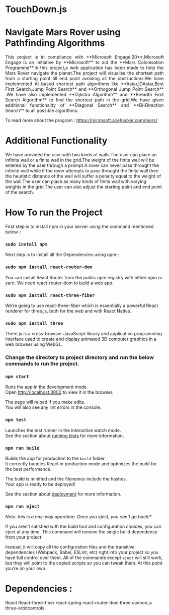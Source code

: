 # TouchDown.js

# Navigate Mars Rover using Pathfinding Algorithms

<p style='text-align: justify;'> 
This project is in compliance with **Microsoft Engage'20**.Microsoft Engage is an initiative by **Microsoft** to aid the **Mars Colonisation Programme**.In this project,a web application has been made to help the Mars Rover navigate the planet.The project will visualise the shortest path from a starting point till end point avoiding all the obstructions.We have implemented  AI based shortest path algorithms like **Astar,IDAstar,Best First Search,Jump Point Search** and **Orthogonal Jump Point Search** .We have also implemented **Dijkstra Algorithm** and **Breadth First Search Algorithm** to find the shortest path in the grid.We have given additional functionality of **Diagonal Search** and **Bi-Direction Search** to all possible algorithms.
 </p>
 
 To read more about the program : https://microsoft.acehacker.com/mars/
 
# Additional Functionality
We have provided the user with two kinds of walls.The user can place an infinite wall or a finite wall in the grid.The weight of the finite wall will be entered by the user through a prompt.A rover can never pass throught the infinite wall while if the rover attempts to pass throught the finite wall then the heuristic distance of the wall will suffer a penalty equal to the weight of the wall.The user can place as many kinds of finite wall with varying weights in the grid.The user can also adjust the starting point and end point of the search.

# How To run the Project
First step is to install npm in your server using the command mentioned below-:

### `sudo install npm`

Next step is to install all the Dependencies using npm-:

### `sudo npm install react-router-dom`
You can install React Router from the public npm registry with either npm or yarn. We need react-router-dom to build a web app.



### `sudo npm install react-three-fiber`
We’re going to use react-three-fiber which is essentially a powerful React renderer for three.js, both for the web and with React Native.

### `sudo npm install three`
Three.js is a cross-browser JavaScript library and application programming interface used to create and display animated 3D computer graphics in a web browser using WebGL.


### <b>Change the directory to project directory and run the below commands to run the project.</b>

### `npm start`

Runs the app in the development mode.<br>
Open [http://localhost:3000](http://localhost:3000) to view it in the browser.

The page will reload if you make edits.<br>
You will also see any lint errors in the console.

### `npm test`

Launches the test runner in the interactive watch mode.<br>
See the section about [running tests](https://facebook.github.io/create-react-app/docs/running-tests) for more information.

### `npm run build`

Builds the app for production to the `build` folder.<br>
It correctly bundles React in production mode and optimizes the build for the best performance.

The build is minified and the filenames include the hashes.<br>
Your app is ready to be deployed!

See the section about [deployment](https://facebook.github.io/create-react-app/docs/deployment) for more information.

### `npm run eject`

*Note: this is a one-way operation. Once you eject, you can’t go back!**

If you aren’t satisfied with the build tool and configuration choices, you can eject at any time. This command will remove the single build dependency from your project.

Instead, it will copy all the configuration files and the transitive dependencies (Webpack, Babel, ESLint, etc) right into your project so you have full control over them. All of the commands except `eject` will still work, but they will point to the copied scripts so you can tweak them. At this point you’re on your own.

# Dependencies : 
React React-three-fiber react-spring react-router-dom three cannon.js three-orbitcontrols

